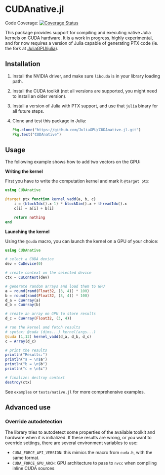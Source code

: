 # CUDAnative.jl

Code Coverage: [![Coverage Status](https://codecov.io/gh/JuliaGPU/CUDAnative.jl/coverage.svg)](https://codecov.io/gh/JuliaGPU/CUDAnative.jl)

This package provides support for compiling and executing native Julia kernels on CUDA
hardware. It is a work in progress, highly experimental, and for now requires a version of
Julia capable of generating PTX code (ie. the fork at
[JuliaGPU/julia](https://github.com/JuliaGPU/julia)).


## Installation

1. Install the NVIDIA driver, and make sure `libcuda` is in your library loading
   path.

2. Install the CUDA toolkit (not all versions are supported, you might need to install an
   older version).

3. Install a version of Julia with PTX support, and use that `julia` binary for
   all future steps.

4. Clone and test this package in Julia:

   ```julia
   Pkg.clone("https://github.com/JuliaGPU/CUDAnative.jl.git")
   Pkg.test("CUDAnative")
   ```


## Usage

The following example shows how to add two vectors on the GPU:

**Writing the kernel**

First you have to write the computation kernel and mark it `@target ptx`:

```julia
using CUDAnative

@target ptx function kernel_vadd(a, b, c)
    i = (blockIdx().x-1) * blockDim().x + threadIdx().x
    c[i] = a[i] + b[i]

    return nothing
end

```

**Launching the kernel**

Using the `@cuda` macro, you can launch the kernel on a GPU of your choice:

```julia
using CUDAnative

# select a CUDA device
dev = CuDevice(0)

# create context on the selected device
ctx = CuContext(dev)

# generate random arrays and load them to GPU
a = round(rand(Float32, (3, 4)) * 100)
b = round(rand(Float32, (3, 4)) * 100)
d_a = CuArray(a)
d_b = CuArray(b)

# create an array on GPU to store results
d_c = CuArray(Float32, (3, 4))

# run the kernel and fetch results
# syntax: @cuda (dims...) kernel(args...)
@cuda (1,12) kernel_vadd(d_a, d_b, d_c)
c = Array(d_c)

# print the results
println("Results:")
println("a = \n$a")
println("b = \n$b")
println("c = \n$c")

# finalize: destroy context
destroy(ctx)
```

See `examples` or `tests/native.jl` for more comprehensive examples.


## Advanced use

### Override autodetection

The library tries to autodetect some properties of the available toolkit and
hardware when it is initialized. If these results are wrong, or you want to
override settings, there are several environment variables to use:

* `CUDA_FORCE_API_VERSION`: this mimics the macro from `cuda.h`, with the same
  format.
* `CUDA_FORCE_GPU_ARCH`: GPU architecture to pass to `nvcc` when compiling
  inline CUDA sources
